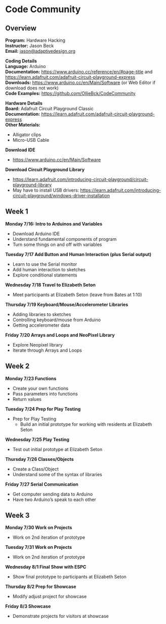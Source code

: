 # Code Community

## Overview

**Program:** Hardware Hacking  
**Instructor:** Jason Beck  
**Email:** jason@adaptivedesign.org

**Coding Details**  
**Language:** Arduino  
**Documentation:** https://www.arduino.cc/reference/en/#page-title and https://learn.adafruit.com/adafruit-circuit-playground-express  
**Downloads:** https://www.arduino.cc/en/Main/Software (or Web Editor if download does not work)  
**Code Examples:** https://github.com/OllieBck/CodeCommunity


**Hardware Details**   
**Board:** Adafruit Circuit Playground Classic   
**Documentation:** https://learn.adafruit.com/adafruit-circuit-playground-express   
**Other Materials:**
  - Alligator clips
  - Micro-USB Cable

**Download IDE**  
- https://www.arduino.cc/en/Main/Software

**Download Circuit Playground Library**
- https://learn.adafruit.com/introducing-circuit-playground/circuit-playground-library
- May have to install USB drivers: https://learn.adafruit.com/introducing-circuit-playground/windows-driver-installation

## Week 1

**Monday 7/16: Intro to Arduinos and Variables**
  - Download Arduino IDE
  - Understand fundamental components of program
  - Turn some things on and off with variables

**Tuesday 7/17  Add Button and Human Interaction (plus Serial output)**
  - Learn to use the Serial monitor
  - Add human interaction to sketches
  - Explore conditional statements

**Wednesday 7/18  Travel to Elizabeth Seton**
  - Meet participants at Elizabeth Seton (leave from Bates at 1:10)

**Thursday 7/19 Keyboard/Mouse/Accelerometer Libraries**
  - Adding libraries to sketches
  - Controlling keyboard/mouse from Arduino
  - Getting accelerometer data

**Friday 7/20  Arrays and Loops and NeoPixel Library**
  - Explore Neopixel library
  - Iterate through Arrays and Loops

## Week 2

**Monday 7/23  Functions**
  - Create your own functions
  - Pass parameters into functions
  - Return values

**Tuesday 7/24  Prep for Play Testing**
- Prep for Play Testing
  - Build an initial prototype for working with residents at Elizabeth Seton

**Wednesday 7/25  Play Testing**
  - Test out initial prototype at Elizabeth Seton

**Thursday 7/26  Classes/Objects**
  - Create a Class/Object
  - Understand some of the syntax of libraries

**Friday 7/27  Serial Communication**
  - Get computer sending data to Arduino
  - Have two Arduino’s speak to each other


## Week 3

**Monday 7/30  Work on Projects**
- Work on 2nd iteration of prototype

**Tuesday 7/31  Work on Projects**
- Work on 2nd iteration of prototype

**Wednesday 8/1  Final Show with ESPC**
- Show final prototype to participants at Elizabeth Seton

**Thursday 8/2  Prep for Showcase**
- Modify adjust project for showcase

**Friday 8/3  Showcase**
- Demonstrate projects for visitors at showcase
